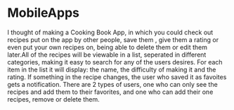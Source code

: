 # MobileApps

I thought of making a Cooking Book App, in which you could check out recipes put on the app by other people, save them , give them a rating or even put your own recipes on, being able to delete them or edit them later.All of the recipes will be viewable in a list, seperated in different categories, making it easy to search for any of the users desires. For each item in the list it will display: the name, the difficulty of making it and the rating. If something in the recipe changes, the user who saved it as favoites gets a notification. There are 2 types of users, one who can only see the recipes and add them to their favorites, and one who can add their one recipes, remove or delete them. 
